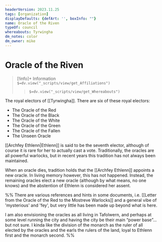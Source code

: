 ```yaml
---
headerVersion: 2023.11.25
tags: [organization]
displayDefaults: {defArt: '', boxInfo: ""}
name: Oracle of the Riven
typeOf: council
whereabouts: Tyrwingha
dm_notes: color
dm_owner: mike
---
```

# Oracle of the Riven
>[!info]+ Information  
> `$=dv.view("_scripts/view/get_Affiliations")`  
>> `$=dv.view("_scripts/view/get_Whereabouts")`

The royal electors of [[Tyrwingha]]. There are six of these royal electors:

* The Oracle of the Red
* The Oracle of the Black
* The Oracle of the White
* The Oracle of the Green
* The Oracle of the Fallen
* The Unseen Oracle

[[Archfey Ethlenn|Ethlenn]] is said to be the seventh elector, although of course it is rare for her to actually cast a vote. Traditionally, the oracles are all powerful warlocks, but in recent years this tradition has not always been maintained.

When an oracle dies, tradition holds that the [[Archfey Ethlenn]] appoints a new oracle. In living memory however, this has not happened. Instead, the remaining oracles elect a new oracle (although by what means, no one knows) and the abstention of Ethlenn is considered her assent.

%% 
There are various references and hints in some documents, i.e. [[Letter from the Oracle of the Red to the Mostreve Warlocks]] and a general vibe of 'mysterious' and 'fey', but very little has been made up beyond what is here. 
 
I am also envisioning the oracles as all living in Tafolwern, and perhaps at some level running the city and having the city be their main “power base”… but not sure. I kinda like the division of the monarch as the ruler of all elected by the oracles and the earls the rulers of the land, loyal to Ethlenn first and the monarch second.
%%



